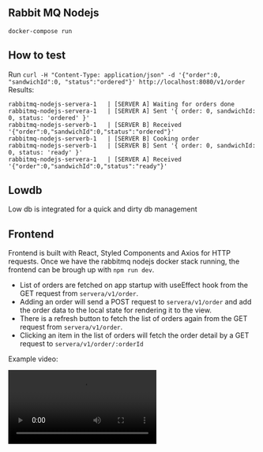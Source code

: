 ## Rabbit MQ Nodejs 
`docker-compose run`

## How to test
Run `curl -H "Content-Type: application/json" -d '{"order":0, "sandwichId":0, "status":"ordered"}' http://localhost:8080/v1/order`
Results:
```
rabbitmq-nodejs-servera-1   | [SERVER A] Waiting for orders done
rabbitmq-nodejs-servera-1   | [SERVER A] Sent '{ order: 0, sandwichId: 0, status: 'ordered' }'
rabbitmq-nodejs-serverb-1   | [SERVER B] Received '{"order":0,"sandwichId":0,"status":"ordered"}'
rabbitmq-nodejs-serverb-1   | [SERVER B] Cooking order
rabbitmq-nodejs-serverb-1   | [SERVER B] Sent '{ order: 0, sandwichId: 0, status: 'ready' }'
rabbitmq-nodejs-servera-1   | [SERVER A] Received '{"order":0,"sandwichId":0,"status":"ready"}'
```

## Lowdb
Low db is integrated for a quick and dirty db management

## Frontend
Frontend is built with React, Styled Components and Axios for HTTP requests.
Once we have the rabbitmq nodejs docker stack running, the frontend can be brough up with `npm run dev`.

- List of orders are fetched on app startup with useEffect hook from the GET request from `servera/v1/order`.
- Adding an order will send a POST request to `servera/v1/order` and add the order data to the local state for rendering it to the view.
- There is a refresh button to fetch the list of orders again from the GET request from `servera/v1/order`.
- Clicking an item in the list of orders will fetch the order detail by a GET request to `servera/v1/order/:orderId`

Example video:

![example](example.mov)
